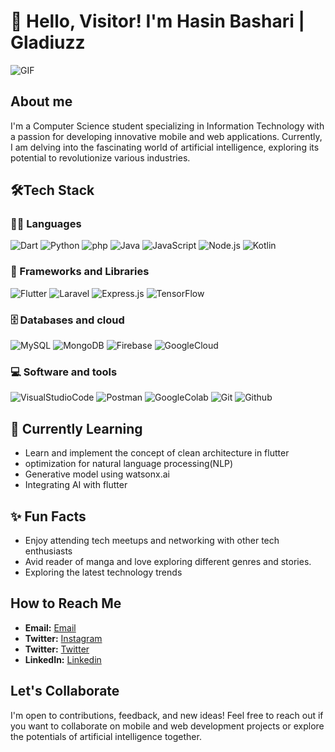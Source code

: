 # 👋 Hello, Visitor! I'm Hasin Bashari | Gladiuzz

<img alt="GIF" src="https://media1.tenor.com/m/N-OuSSfoMe4AAAAC/power-denji.gif">

## About me
I'm a Computer Science student specializing in Information Technology with a passion for developing innovative mobile and web applications. Currently, I am delving into the fascinating world of artificial intelligence, exploring its potential to revolutionize various industries.

## 🛠️Tech Stack

### 👨‍💻 Languages
![Dart](https://img.shields.io/badge/Dart-000?style=plastic&logo=dart)
![Python](https://img.shields.io/badge/Python-000?style=plastic&logo=python)
![php](https://img.shields.io/badge/php-000?style=plastic&logo=php)
![Java](https://img.shields.io/badge/Java-000?style=plastic&logo=java)
![JavaScript](https://img.shields.io/badge/JavaScript-000?style=plastic&logo=JavaScript)
![Node.js](https://img.shields.io/badge/Node.js-000?style=plastic&logo=Node.js)
![Kotlin](https://img.shields.io/badge/Kotlin-000?style=plastic&logo=Kotlin)

### 🧰 Frameworks and Libraries
![Flutter](https://img.shields.io/badge/Flutter-000?style=plastic&logo=Flutter)
![Laravel](https://img.shields.io/badge/Laravel-000?style=plastic&logo=Laravel)
![Express.js](https://img.shields.io/badge/Express.js-000?style=plastic&logo=Express)
![TensorFlow](https://img.shields.io/badge/TensorFlow-000?style=plastic&logo=TensorFlow)

### 🗄️ Databases and cloud
![MySQL](https://img.shields.io/badge/MySQL-000?style=plastic&logo=mysql)
![MongoDB](https://img.shields.io/badge/MongoDB-000?style=plastic&logo=mongodb)
![Firebase](https://img.shields.io/badge/Firebase-000?style=plastic&logo=firebase)
![GoogleCloud](https://img.shields.io/badge/GoogleCloud-000?style=plastic&logo=GoogleCloud)

### 💻 Software and tools
![VisualStudioCode](https://img.shields.io/badge/Visual%20Studio%20Code-000?style=plastic&logo=visual-studio-code)
![Postman](https://img.shields.io/badge/Postman-000?style=plastic&logo=postman)
![GoogleColab](https://img.shields.io/badge/Google%20Colab-000?style=plastic&logo=google-colab)
![Git](https://img.shields.io/badge/Git-000?style=plastic&logo=git)
![Github](https://img.shields.io/badge/Github-000?style=plastic&logo=github)


## 🌱 Currently Learning
- Learn and implement the concept of clean architecture in flutter
- optimization for natural language processing(NLP)
- Generative model using watsonx.ai
- Integrating AI with flutter

## ✨ Fun Facts
- Enjoy attending tech meetups and networking with other tech enthusiasts
- Avid reader of manga and love exploring different genres and stories.
- Exploring the latest technology trends

## How to Reach Me
- **Email:** [Email](mailto:hasinbasharip@gmail.com)
- **Twitter:** <a href="https://www.instagram.com/sinjz">Instagram</a>
- **Twitter:** <a href="https://twitter.com/HasinBashari">Twitter</a>
- **LinkedIn:** <a href="https://www.linkedin.com/in/hasin-bashari-panansah-a5a1a5203/">Linkedin</a>

## Let's Collaborate
I'm open to contributions, feedback, and new ideas! Feel free to reach out if you want to collaborate on mobile and web development projects or explore the potentials of artificial intelligence together.

